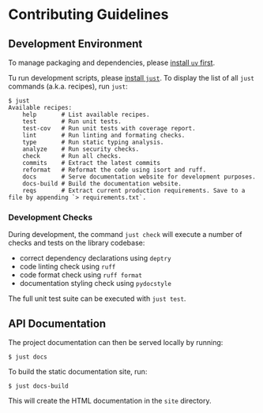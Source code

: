 Contributing Guidelines
=========

## Development Environment

To manage packaging and dependencies, please [install `uv` first](https://docs.astral.sh/uv/getting-started/installation/).

Tu run development scripts, please [install `just`](https://just.systems/man/en/). To display the list of all `just` commands (a.k.a. recipes), run `just`:

```shell
$ just
Available recipes:
    help       # List available recipes.
    test       # Run unit tests.
    test-cov   # Run unit tests with coverage report.
    lint       # Run linting and formating checks.
    type       # Run static typing analysis.
    analyze    # Run security checks.
    check      # Run all checks.
    commits    # Extract the latest commits
    reformat   # Reformat the code using isort and ruff.
    docs       # Serve documentation website for development purposes.
    docs-build # Build the documentation website.
    reqs       # Extract current production requirements. Save to a file by appending `> requirements.txt`.
```


### Development Checks

During development, the command `just check` will execute a number of checks and tests on the library codebase:

* correct dependency declarations using `deptry`
* code linting check using `ruff`
* code format check using `ruff format`
* documentation styling check using `pydocstyle`

The full unit test suite can be executed with `just test`.


## API Documentation

The project documentation can then be served locally by running:

```shell
$ just docs
```

To build the static documentation site, run:

```shell
$ just docs-build
```

This will create the HTML documentation in the `site` directory.
